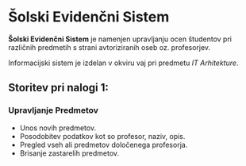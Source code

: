 # Šolski Evidenčni Sistem

**Šolski Evidenčni Sistem** je namenjen upravljanju ocen študentov pri različnih predmetih s strani avtoriziranih oseb oz. profesorjev. 

Informacijski sistem je izdelan v okviru vaj pri predmetu _IT Arhitekture_.

## Storitev pri nalogi 1:

### Upravljanje Predmetov
- Unos novih predmetov.
- Posodobitev podatkov kot so profesor, naziv, opis.
- Pregled vseh ali predmetov določenega profesorja.
- Brisanje zastarelih predmetov.